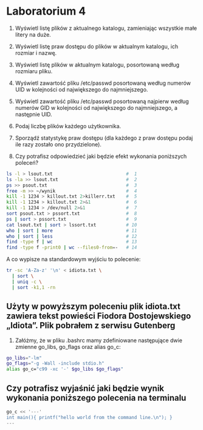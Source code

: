 
# Laboratorium 4

1. Wyświetl listę plików z aktualnego katalogu, zamieniając wszystkie małe litery na duże.

1. Wyświetl listę praw dostępu do plików w aktualnym katalogu, ich rozmiar i nazwę.

1. Wyświetl listę plików w aktualnym katalogu, posortowaną według rozmiaru pliku.

1. Wyświetl zawartość pliku /etc/passwd posortowaną według numerów UID w kolejności od największego do najmniejszego.

1. Wyświetl zawartość pliku /etc/passwd posortowaną najpierw według numerów GID w kolejności od największego do najmniejszego, a następnie UID.

1. Podaj liczbę plików każdego użytkownika.

1. Sporządź statystykę praw dostępu (dla każdego z praw dostępu podaj ile razy zostało ono przydzielone).

1. Czy potrafisz odpowiedzieć jaki będzie efekt wykonania poniższych poleceń?

```sh
ls -l > lsout.txt                           #  1
ls -la >> lsout.txt                         #  2
ps >> psout.txt                             #  3
free -m >> ~/wynik                          #  4
kill -1 1234 > killout.txt 2>killerr.txt    #  5
kill -1 1234 > killout.txt 2>&1             #  6
kill -1 1234 > /dev/null 2>&1               #  7
sort psout.txt > pssort.txt                 #  8
ps | sort > pssort.txt                      #  9
cat lsout.txt | sort > lssort.txt           # 10
who | sort | more                           # 11
who | sort | less                           # 12
find -type f | wc                           # 13
find -type f -print0 | wc --files0-from=-   # 14
```

A co wypisze na standardowym wyjściu to polecenie:

```sh
tr -sc 'A-Za-z' '\n' < idiota.txt \
  | sort \
  | uniq -c \
  | sort -k1,1 -rn
```

## Użyty w powyższym poleceniu plik idiota.txt zawiera tekst powieści Fiodora Dostojewskiego „Idiota”. Plik pobrałem z serwisu Gutenberg

1. Załóżmy, że w pliku .bashrc mamy zdefiniowane następujące dwie zmienne go_libs, go_flags oraz alias go_c:

```sh
go_libs="-lm"
go_flags="-g -Wall -include stdio.h"
alias go_c="c99 -xc '-' $go_libs $go_flags"
```

## Czy potrafisz wyjaśnić jaki będzie wynik wykonania poniższego polecenia na terminalu

```sh
go_c << '---'
int main(){ printf("hello world from the command line.\n"); }
---
```
